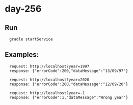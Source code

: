 # day-256

## Run
```
  gradle startService
```
## Examples:
```
  request: http://localhost?year=1997
  response: {"errorCode":200,"dataMessage":"13/09/97"}
```
```
  request: http://localhost?year=2020
  response: {"errorCode":200,"dataMessage":"12/09/20"}
```
```
  request: http://localhost?year=-1
  response: {"errorCode":1,"dataMessage":"Wrong year"}
 ```
